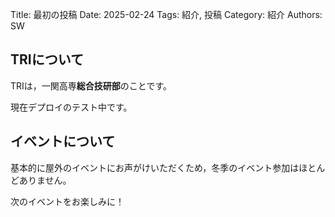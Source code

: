 Title: 最初の投稿
Date: 2025-02-24
Tags: 紹介, 投稿
Category: 紹介
Authors: SW

## TRIについて

TRIは，一関高専**総合技研部**のことです。

現在デプロイのテスト中です。

## イベントについて

基本的に屋外のイベントにお声がけいただくため，冬季のイベント参加はほとんどありません。

次のイベントをお楽しみに！
